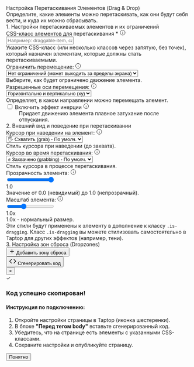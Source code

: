 <div id="drag-drop-generator" class="generator-container">
  <div class="generator-header">
    <div class="generator-title">Настройка Перетаскивания Элементов (Drag & Drop)</div>
    <div class="generator-subtitle">Определите, какие элементы можно перетаскивать, как они будут себя вести, и куда их можно сбрасывать.</div>
  </div>

  <div class="settings-block">
    <div class="settings-section">
      <div class="settings-section-title">1. Настройки перетаскиваемых элементов и их ограничений</div>
      <div class="settings-row">
        <div class="setting-group">
          <div class="label-with-tooltip">
            <label for="dnd-draggable-selector">CSS-класс элементов для перетаскивания <span class="required-indicator">*</span></label>
            <span class="tooltip-icon" data-tooltip="Укажите CSS-класс (без точки), который назначен элементам, которые должны стать перетаскиваемыми. Можно указать несколько классов через запятую. Например: draggable-item, card">
              <svg width="16" height="16" viewBox="0 0 24 24" fill="none" xmlns="http://www.w3.org/2000/svg"><circle cx="12" cy="12" r="10" stroke="currentColor" stroke-width="1.5"/><path d="M12 17V11" stroke="currentColor" stroke-width="1.5" stroke-linecap="round"/><circle cx="12" cy="7.5" r="0.5" fill="currentColor" stroke="currentColor" stroke-width="0.5"/></svg>
            </span>
          </div>
          <input type="text" id="dnd-draggable-selector" class="text-input" placeholder="Например: draggable-item, card, widget">
          <div class="helper-text">Укажите CSS-класс (или несколько классов через запятую, без точек), который назначен элементам, которые должны стать перетаскиваемыми.</div>
        </div>
      </div>
      <div class="settings-row">
        <div class="setting-group">
          <div class="label-with-tooltip">
            <label for="dnd-containment-type">Ограничить перемещение:</label>
            <span class="tooltip-icon" data-tooltip="Определяет область, в которой элемент может перемещаться. 'Нет ограничений' - элемент может выходить за пределы экрана. 'Родительским элементом' - элемент не выйдет за границы своего прямого родителя. 'Вьюпортом' - элемент останется в видимой части окна. 'Пользовательским селектором' - укажите класс контейнера.">
              <svg width="16" height="16" viewBox="0 0 24 24" fill="none" xmlns="http://www.w3.org/2000/svg"><circle cx="12" cy="12" r="10" stroke="currentColor" stroke-width="1.5"/><path d="M12 17V11" stroke="currentColor" stroke-width="1.5" stroke-linecap="round"/><circle cx="12" cy="7.5" r="0.5" fill="currentColor" stroke="currentColor" stroke-width="0.5"/></svg>
            </span>
          </div>
          <select id="dnd-containment-type" class="select-styled">
            <option value="none" selected>Нет ограничений (может выходить за пределы экрана)</option>
            <option value="parent">Родительским элементом</option>
            <option value="viewport">Вьюпортом (экраном)</option>
            <option value="custom">Пользовательским селектором</option>
          </select>
          <div class="helper-text">Выберите, как будет ограничено движение элемента.</div>
</div>
<div class="setting-group" id="dnd-custom-containment-group" style="display: none;">
          <div class="label-with-tooltip">
            <label for="dnd-custom-containment-selector">CSS-селектор контейнера-ограничителя:</label>
            <span class="tooltip-icon" data-tooltip="Если выбрано ограничение 'Пользовательским селектором', укажите здесь CSS-класс этого контейнера (без точки). Например: drag-area">
              <svg width="16" height="16" viewBox="0 0 24 24" fill="none" xmlns="http://www.w3.org/2000/svg"><circle cx="12" cy="12" r="10" stroke="currentColor" stroke-width="1.5"/><path d="M12 17V11" stroke="currentColor" stroke-width="1.5" stroke-linecap="round"/><circle cx="12" cy="7.5" r="0.5" fill="currentColor" stroke="currentColor" stroke-width="0.5"/></svg>
            </span>
          </div>
  <input type="text" id="dnd-custom-containment-selector" class="text-input" placeholder="Например: drag-area">
  <div class="helper-text">Укажите CSS-класс (например, <code>my-container</code>) или ID (например, <code>#myContainer</code>).</div>
</div>
        <div class="setting-group">
          <div class="label-with-tooltip">
            <label for="dnd-axis">Разрешенные оси перемещения:</label>
            <span class="tooltip-icon" data-tooltip="Определяет, можно ли перемещать элемент по горизонтали (X), по вертикали (Y) или в любом направлении (XY).">
              <svg width="16" height="16" viewBox="0 0 24 24" fill="none" xmlns="http://www.w3.org/2000/svg"><circle cx="12" cy="12" r="10" stroke="currentColor" stroke-width="1.5"/><path d="M12 17V11" stroke="currentColor" stroke-width="1.5" stroke-linecap="round"/><circle cx="12" cy="7.5" r="0.5" fill="currentColor" stroke="currentColor" stroke-width="0.5"/></svg>
            </span>
          </div>
          <select id="dnd-axis" class="select-styled">
            <option value="xy" selected>Горизонтально и вертикально (xy)</option>
            <option value="x">Только горизонтально (x)</option>
            <option value="y">Только вертикально (y)</option>
          </select>
          <div class="helper-text">Определяет, в каком направлении можно перемещать элемент.</div>
        </div>
      </div>
      <div class="settings-row">
        <div class="setting-group">
          <div class="label-with-tooltip">
            <label class="checkbox-container">
              <input type="checkbox" id="dnd-inertia">
              <span class="checkmark"></span>
              <span class="checkbox-option-label">Включить эффект инерции</span>
            </label>
            <span class="tooltip-icon" data-tooltip="Придает движению элемента плавное затухание после отпускания, имитируя физическую инерцию.">
              <svg width="16" height="16" viewBox="0 0 24 24" fill="none" xmlns="http://www.w3.org/2000/svg"><circle cx="12" cy="12" r="10" stroke="currentColor" stroke-width="1.5"/><path d="M12 17V11" stroke="currentColor" stroke-width="1.5" stroke-linecap="round"/><circle cx="12" cy="7.5" r="0.5" fill="currentColor" stroke="currentColor" stroke-width="0.5"/></svg>
            </span>
          </div>
          <div class="helper-text" style="margin-left: 35px;">Придает движению элемента плавное затухание после отпускания.</div>
        </div>
      </div>
    </div>
    </div>
<div class="settings-block">      
<div class="settings-section">
        <div class="settings-section-title">2. Внешний вид и поведение при перетаскивании</div>
        <div class="settings-row">
          <div class="setting-group">
            <div class="label-with-tooltip">
              <label for="dnd-hover-cursor">Курсор при наведении на элемент:</label>
              <span class="tooltip-icon" data-tooltip="Выберите стиль курсора, который будет отображаться при наведении мыши на перетаскиваемый элемент (до его захвата).">
                <svg width="16" height="16" viewBox="0 0 24 24" fill="none" xmlns="http://www.w3.org/2000/svg"><circle cx="12" cy="12" r="10" stroke="currentColor" stroke-width="1.5"/><path d="M12 17V11" stroke="currentColor" stroke-width="1.5" stroke-linecap="round"/><circle cx="12" cy="7.5" r="0.5" fill="currentColor" stroke="currentColor" stroke-width="0.5"/></svg>
              </span>
            </div>
            <select id="dnd-hover-cursor" class="select-styled">
              <option value="grab" selected>🖐️ Схватить (grab) - По умолч.</option>
              <option value="pointer">👉 Указатель (pointer)</option>
              <option value="move">✥ Перемещение (move)</option>
              <option value="auto">Стиль браузера</option>
            </select>
            <div class="helper-text">Стиль курсора при наведении (до захвата).</div>
          </div>
          <div class="setting-group">
            <div class="label-with-tooltip">
              <label for="dnd-dragging-cursor">Курсор во время перетаскивания:</label>
              <span class="tooltip-icon" data-tooltip="Выберите стиль курсора, который будет отображаться непосредственно в процессе перетаскивания элемента.">
                <svg width="16" height="16" viewBox="0 0 24 24" fill="none" xmlns="http://www.w3.org/2000/svg"><circle cx="12" cy="12" r="10" stroke="currentColor" stroke-width="1.5"/><path d="M12 17V11" stroke="currentColor" stroke-width="1.5" stroke-linecap="round"/><circle cx="12" cy="7.5" r="0.5" fill="currentColor" stroke="currentColor" stroke-width="0.5"/></svg>
              </span>
            </div>
            <select id="dnd-dragging-cursor" class="select-styled">
              <option value="grabbing" selected>✊ Захвачено (grabbing) - По умолч.</option>
              <option value="move">✥ Перемещение (move)</option>
              <option value="no-change">Без изменений от hover</option>
              <option value="none">🚫 Скрыть курсор (none)</option>
              <option value="auto">Стиль браузера</option>
            </select>
            <div class="helper-text">Стиль курсора в процессе перетаскивания.</div>
          </div>
        </div>
        <div class="settings-row">
            <div class="setting-group">
                <div class="label-with-tooltip">
                  <label for="dnd-drag-opacity-slider">Прозрачность элемента:</label>
                  <span class="tooltip-icon" data-tooltip="От 0.0 (полностью прозрачный) до 1.0 (непрозрачный). Определяет видимость элемента во время перетаскивания.">
                    <svg width="16" height="16" viewBox="0 0 24 24" fill="none" xmlns="http://www.w3.org/2000/svg"><circle cx="12" cy="12" r="10" stroke="currentColor" stroke-width="1.5"/><path d="M12 17V11" stroke="currentColor" stroke-width="1.5" stroke-linecap="round"/><circle cx="12" cy="7.5" r="0.5" fill="currentColor" stroke="currentColor" stroke-width="0.5"/></svg>
                  </span>
                </div>
                <div class="slider-container">
                  <input type="range" id="dnd-drag-opacity-slider" class="slider" min="0" max="1" value="1" step="0.05">
                  <div class="slider-value">
                    <span id="dnd-drag-opacity-value" class="slider-value-primary">1.0</span>
                  </div>
                </div>
                <div class="helper-text">Значение от 0.0 (невидимый) до 1.0 (непрозрачный).</div>
            </div>
            <div class="setting-group">
                <div class="label-with-tooltip">
                  <label for="dnd-drag-scale-slider">Масштаб элемента:</label>
                  <span class="tooltip-icon" data-tooltip="От 0.5 (уменьшение в 2 раза) до 2.0 (увеличение в 2 раза). Значение 1.0 - без изменений.">
                    <svg width="16" height="16" viewBox="0 0 24 24" fill="none" xmlns="http://www.w3.org/2000/svg"><circle cx="12" cy="12" r="10" stroke="currentColor" stroke-width="1.5"/><path d="M12 17V11" stroke="currentColor" stroke-width="1.5" stroke-linecap="round"/><circle cx="12" cy="7.5" r="0.5" fill="currentColor" stroke="currentColor" stroke-width="0.5"/></svg>
                  </span>
                </div>
                <div class="slider-container">
                  <input type="range" id="dnd-drag-scale-slider" class="slider" min="0.5" max="2" value="1" step="0.05">
                  <div class="slider-value">
                    <span id="dnd-drag-scale-value" class="slider-value-primary">1.0x</span>
                  </div>
                </div>
                <div class="helper-text">1.0x - нормальный размер.</div>
            </div>
        </div>
        <div class="helper-text">Эти стили будут применены к элементу в дополнение к классу <code>.is-dragging</code>. Класс <code>.is-dragging</code> вы можете стилизовать самостоятельно в Taptop для других эффектов (например, тени).</div>
  </div>
    </div>

  <div class="settings-block">
    <div class="settings-section">
      <div class="settings-section-title">3. Настройка зон сброса (Dropzones)</div>
      <div id="dnd-dropzone-rules-container">
        </div>
      <button id="dnd-add-dropzone-rule-button" class="add-rule-button">
        <svg width="16" height="16" viewBox="0 0 24 24" fill="none" xmlns="http://www.w3.org/2000/svg">
          <path d="M12 5V19M5 12H19" stroke="currentColor" stroke-width="2" stroke-linecap="round" stroke-linejoin="round"/>
        </svg>
        Добавить зону сброса
      </button>
    </div>
  </div>

  <div class="action-section">
    <button id="generate-btn" class="generate-button">
      <svg width="20" height="20" viewBox="0 0 24 24" fill="none" xmlns="http://www.w3.org/2000/svg"><path d="M16 18l6-6-6-6" stroke="currentColor" stroke-width="2" stroke-linecap="round" stroke-linejoin="round"/><path d="M8 6l-6 6 6 6" stroke="currentColor" stroke-width="2" stroke-linecap="round" stroke-linejoin="round"/></svg>
      <span class="button-text">Сгенерировать код</span>
    </button>
  </div>

  <div id="success-modal" class="modal">
    <div class="modal-content">
      <button class="close-modal">&times;</button>
      <div class="modal-header">
        <div class="success-icon">✓</div>
        <h3>Код успешно скопирован!</h3>
      </div>
      <div class="instruction-block">
        <h4>Инструкция по подключению:</h4>
        <ol>
          <li>Откройте настройки страницы в Taptop (иконка шестеренки).</li>
          <li>В блоке <strong>"Перед тегом body"</strong> вставьте сгенерированный код.</li>
          <li>Убедитесь, что на странице есть элементы с указанными CSS-классами.</li>
          <li>Сохраните настройки и опубликуйте страницу.</li>
        </ol>
      </div>
      <button class="close-button">Понятно</button>
    </div>
  </div>
</div>

<template id="dnd-dropzone-rule-template">
  <div class="rule-card dnd-dropzone-rule-card" data-rule-id="">
    <div class="rule-header">
      <div class="rule-title">Зона сброса <span class="rule-badge rule-number">1</span></div>
      <button class="remove-rule-button" type="button" aria-label="Удалить зону сброса">
        <svg width="16" height="16" viewBox="0 0 24 24" fill="none" xmlns="http://www.w3.org/2000/svg"><path d="M18 6L6 18M6 6l12 12" stroke="currentColor" stroke-width="2" stroke-linecap="round" stroke-linejoin="round"/></svg>
      </button>
    </div>
    <div class="rule-body">
      <div class="settings-row">
        <div class="setting-group">
          <label for="dnd-dropzone-selector-template">CSS-класс зоны сброса <span class="required-indicator">*</span></label>
          <input type="text" class="text-input dnd-dropzone-selector" id="dnd-dropzone-selector-template" name="dropzoneSelector" placeholder="Например: drop-target-area">
          <div class="helper-text">Укажите CSS-класс элемента, который будет служить зоной для сброса.</div>
        </div>
        <div class="setting-group">
          <label for="dnd-accept-draggables-template">CSS-класс принимаемых элементов <span class="required-indicator">*</span></label>
          <input type="text" class="text-input dnd-accept-draggables" id="dnd-accept-draggables-template" name="acceptDraggables" placeholder="Например: draggable-item">
          <div class="helper-text">Укажите CSS-класс перетаскиваемых элементов, которые можно сбросить в эту зону.</div>
        </div>
      </div>
      <div class="settings-row">
        <div class="setting-group">
          <label for="dnd-ondragenter-class-template">CSS-класс для зоны при перетаскивании над ней (опционально)</label>
          <input type="text" class="text-input dnd-ondragenter-class" id="dnd-ondragenter-class-template" name="onDragEnterClass" placeholder="Например: drop-active">
          <div class="helper-text">Этот класс будет добавлен зоне, когда совместимый элемент перетаскивается над ней.</div>
        </div>
        <div class="setting-group">
          <label for="dnd-candrop-class-template">CSS-класс для перетаскиваемого элемента над зоной (опционально)</label>
          <input type="text" class="text-input dnd-candrop-class" id="dnd-candrop-class-template" name="canDropClass" placeholder="Например: can-be-dropped">
          <div class="helper-text">Этот класс будет добавлен перетаскиваемому элементу, когда он находится над этой зоной и может быть сброшен.</div>
        </div>
      </div>
      <div class="settings-row">
        <div class="setting-group">
          <label for="dnd-ondrop-draggable-class-template">CSS-класс для ЭЛЕМЕНТА после сброса (опционально)</label>
          <input type="text" class="text-input dnd-ondrop-draggable-class" id="dnd-ondrop-draggable-class-template" name="onDropDraggableClass" placeholder="Например: item-placed">
          <div class="helper-text">Если указан, этот класс будет добавлен к перетаскиваемому элементу после сброса в эту зону.</div>
        </div>
        <div class="setting-group">
          <label for="dnd-ondrop-dropzone-class-template">CSS-класс для ЗОНЫ после сброса (опционально)</label>
          <input type="text" class="text-input dnd-ondrop-dropzone-class" id="dnd-ondrop-dropzone-class-template" name="onDropDownzoneClass" placeholder="Например: zone-filled">
          <div class="helper-text">Если указан, этот класс будет добавлен к зоне сброса после сброса в нее элемента.</div>
        </div>
      </div>
      <div class="settings-row">
        <div class="setting-group">
          <div class="label-with-tooltip">
            <label for="dnd-drop-behavior-template">Поведение элемента после сброса:</label>
            <span class="tooltip-icon" data-tooltip="Определяет, что произойдет с элементом после сброса в эту зону. 'По центру' - элемент будет отцентрирован. 'Заполнить зону' - элемент растянется на всю зону. 'Скрыть элемент' - элемент исчезнет. 'Кастомные размеры' - элемент примет указанные размеры.">
              <svg width="16" height="16" viewBox="0 0 24 24" fill="none" xmlns="http://www.w3.org/2000/svg"><circle cx="12" cy="12" r="10" stroke="currentColor" stroke-width="1.5"/><path d="M12 17V11" stroke="currentColor" stroke-width="1.5" stroke-linecap="round"/><circle cx="12" cy="7.5" r="0.5" fill="currentColor" stroke="currentColor" stroke-width="0.5"/></svg>
            </span>
          </div>
          <select class="select-styled dnd-drop-behavior" id="dnd-drop-behavior-template" name="dropBehavior">
            <option value="center" selected>📍 По центру зоны (стандартно)</option>
            <option value="fill">🔳 Заполнить всю зону</option>
            <option value="hide">👻 Скрыть элемент</option>
            <option value="custom">⚙️ Кастомные размеры</option>
          </select>
          <div class="helper-text">Выберите, что произойдет с элементом после сброса.</div>
        </div>
      </div>
      
      <div class="settings-row dnd-fill-options" style="display: none;">
        <div class="setting-group">
          <div class="label-with-tooltip">
            <label for="dnd-fill-padding-template">Отступы от краев зоны (в пикселях):</label>
            <span class="tooltip-icon" data-tooltip="Указывает, на сколько пикселей элемент должен отступать от краев дропзоны при заполнении. 0 - элемент точно по размеру зоны.">
              <svg width="16" height="16" viewBox="0 0 24 24" fill="none" xmlns="http://www.w3.org/2000/svg"><circle cx="12" cy="12" r="10" stroke="currentColor" stroke-width="1.5"/><path d="M12 17V11" stroke="currentColor" stroke-width="1.5" stroke-linecap="round"/><circle cx="12" cy="7.5" r="0.5" fill="currentColor" stroke="currentColor" stroke-width="0.5"/></svg>
            </span>
          </div>
          <input type="number" class="text-input dnd-fill-padding" id="dnd-fill-padding-template" name="fillPadding" min="0" max="100" value="0" placeholder="0">
          <div class="helper-text">0 = точно по размеру зоны, 10 = отступ 10px со всех сторон</div>
        </div>
      </div>
      
      <div class="settings-row dnd-custom-options" style="display: none;">
        <div class="setting-group">
          <div class="label-with-tooltip">
            <label for="dnd-custom-width-template">Кастомная ширина элемента:</label>
            <span class="tooltip-icon" data-tooltip="Укажите ширину, которую должен принять элемент. Поддерживаются форматы: 100, 100px, 50%, 10em, 20rem, 30vw, 40vh">
              <svg width="16" height="16" viewBox="0 0 24 24" fill="none" xmlns="http://www.w3.org/2000/svg"><circle cx="12" cy="12" r="10" stroke="currentColor" stroke-width="1.5"/><path d="M12 17V11" stroke="currentColor" stroke-width="1.5" stroke-linecap="round"/><circle cx="12" cy="7.5" r="0.5" fill="currentColor" stroke="currentColor" stroke-width="0.5"/></svg>
            </span>
          </div>
          <input type="text" class="text-input dnd-custom-width" id="dnd-custom-width-template" name="customWidth" placeholder="Например: 200px, 50%, 10em">
          <div class="helper-text">Поддерживаются px, %, em, rem, vw, vh. Оставьте пустым, чтобы не менять ширину.</div>
        </div>
        <div class="setting-group">
          <div class="label-with-tooltip">
            <label for="dnd-custom-height-template">Кастомная высота элемента:</label>
            <span class="tooltip-icon" data-tooltip="Укажите высоту, которую должен принять элемент. Поддерживаются форматы: 100, 100px, 50%, 10em, 20rem, 30vw, 40vh">
              <svg width="16" height="16" viewBox="0 0 24 24" fill="none" xmlns="http://www.w3.org/2000/svg"><circle cx="12" cy="12" r="10" stroke="currentColor" stroke-width="1.5"/><path d="M12 17V11" stroke="currentColor" stroke-width="1.5" stroke-linecap="round"/><circle cx="12" cy="7.5" r="0.5" fill="currentColor" stroke="currentColor" stroke-width="0.5"/></svg>
            </span>
          </div>
          <input type="text" class="text-input dnd-custom-height" id="dnd-custom-height-template" name="customHeight" placeholder="Например: 150px, 30%, 8em">
          <div class="helper-text">Поддерживаются px, %, em, rem, vw, vh. Оставьте пустым, чтобы не менять высоту.</div>
        </div>
      </div>
      
      <div class="settings-row">
        <div class="setting-group">
          <div class="label-with-tooltip">
            <label class="checkbox-container">
              <input type="checkbox" class="dnd-snap-and-lock" id="dnd-snap-and-lock-template" name="snapAndLock">
              <span class="checkmark"></span>
              <span class="checkbox-option-label">Запретить дальнейшее перетаскивание после сброса</span>
            </label>
            <span class="tooltip-icon" data-tooltip="При включении элемент будет заблокирован от дальнейшего перетаскивания после сброса в эту зону, и курсор над ним будет скрыт.">
              <svg width="16" height="16" viewBox="0 0 24 24" fill="none" xmlns="http://www.w3.org/2000/svg"><circle cx="12" cy="12" r="10" stroke="currentColor" stroke-width="1.5"/><path d="M12 17V11" stroke="currentColor" stroke-width="1.5" stroke-linecap="round"/><circle cx="12" cy="7.5" r="0.5" fill="currentColor" stroke="currentColor" stroke-width="0.5"/></svg>
            </span>
          </div>
          <div class="helper-text" style="margin-left: 35px;">Элемент будет заблокирован от дальнейшего перетаскивания и курсор над ним будет скрыт.</div>
        </div>
      </div>
      </div>
    </div>
  </div>
</template>

